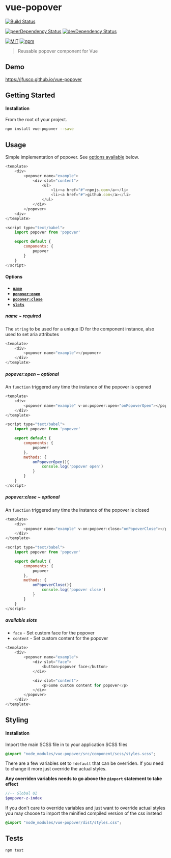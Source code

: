 # vue-popover

[![Build Status][build-image]][build-url]

[![peerDependency Status][peer-dep-image]][peer-dep-url]
[![devDependency Status][dev-dep-image]][dev-dep-url]

[![MIT][mit-image]][mit-url]
[![npm][npm-version-image]][npm-url]

> Reusable popover component for Vue

## Demo ##
https://jfusco.github.io/vue-popover

## Getting Started ##

#### Installation
From the root of your project.
```sh
npm install vue-popover --save
```

## Usage
Simple implementation of popover. See [options available](#options) below.
```js
<template>
	<div>
		<popover name="example">
			<div slot="content">
				<ul>
					<li><a href="#">npmjs.com</a></li>
					<li><a href="#">github.com</a></li>
				</ul>
			</div>
		</popover>
	<div>
</template>

<script type="text/babel">
	import popover from 'popover'

	export default {
		components: {
			popover
		}
	}
</script>
```

<a name="options"></a>
#### Options
* **[`name`](#name)**
* **[`popover:open`](#popoverOpen)**
* **[`popover:close`](#popoverClose)**
* **[`slots`](#slots)**

<a name="name"></a>
##### name ~ required
The `string` to be used for a unique ID for the component instance, also used to set aria attributes
```js
<template>
	<div>
		<popover name="example"></popover>
	</div>
</template>
```

<a name="popoverOpen"></a>
##### popover:open ~ optional
An `function` triggered any time the instance of the popover is opened
```js
<template>
	<div>
		<popover name="example" v-on:popover:open="onPopoverOpen"></popover>
	</div>
</template>

<script type="text/babel">
	import popover from 'popover'

	export default {
		components: {
			popover
		},
		methods: {
			onPopoverOpen(){
				console.log('popover open')
			}
		}
	}
</script>
```

<a name="popoverClose"></a>
##### popover:close ~ optional
An `function` triggered any time the instance of the popover is closed
```js
<template>
	<div>
		<popover name="example" v-on:popover:close="onPopoverClose"></popover>
	</div>
</template>

<script type="text/babel">
	import popover from 'popover'

	export default {
		components: {
			popover
		},
		methods: {
			onPopoverClose(){
				console.log('popover close')
			}
		}
	}
</script>
```

<a name="slots"></a>
##### available slots
* `face` - Set custom face for the popover
* `content` - Set custom content for the popover
```js
<template>
	<div>
		<popover name="example">
			<div slot="face">
				<button>popover face</button>
			</div>

			<div slot="content">
				<p>Some custom content for popover</p>
			</div>
		</popover>
	</div>
</template>
```

## Styling
#### Installation
Import the main SCSS file in to your application SCSS files
```scss
@import "node_modules/vue-popover/src/component/scss/styles.scss";
```

There are a few variables set to `!default` that can be overriden. If you need to change it more just override the actual styles.

**Any overriden variables needs to go above the `@import` statement to take effect**
```scss
//-- Global UI
$popover-z-index
```

If you don't care to override variables and just want to override actual styles you may choose to import the minified compiled version of the css instead
```scss
@import "node_modules/vue-popover/dist/styles.css";
```

## Tests ##
```
npm test
```

[build-image]: https://travis-ci.org/JFusco/vue-popover.svg?branch=master
[build-url]: https://travis-ci.org/JFusco/vue-popover
[mit-image]: https://img.shields.io/npm/l/vue-popover.svg?style=flat-square
[mit-url]: https://github.com/JFusco/vue-popover/blob/master/LICENSE
[npm-version-image]: https://img.shields.io/npm/v/npm.svg?maxAge=2592000
[npm-url]: https://www.npmjs.com/package/vue-popover
[dev-dep-image]: https://david-dm.org/JFusco/vue-popover/dev-status.svg
[dev-dep-url]: https://david-dm.org/JFusco/vue-popover?type=dev
[peer-dep-image]: https://david-dm.org/JFusco/vue-popover/peer-status.svg
[peer-dep-url]: https://david-dm.org/JFusco/vue-popover?type=peer
